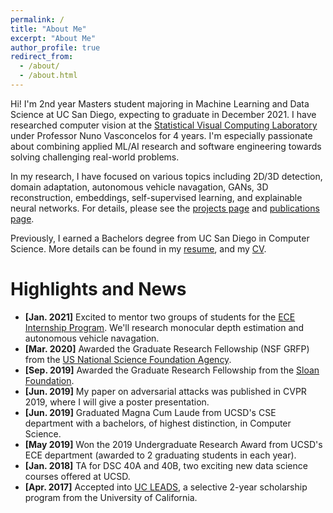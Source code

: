 ```yaml
---
permalink: /
title: "About Me"
excerpt: "About Me"
author_profile: true
redirect_from: 
  - /about/
  - /about.html
---
```


Hi! I'm 2nd year Masters student majoring in Machine Learning and Data Science at UC San Diego, expecting to graduate in December 2021. I have researched computer vision at the [Statistical Visual Computing Laboratory](http://www.svcl.ucsd.edu/) under Professor Nuno Vasconcelos for 4 years. I'm especially passionate about combining applied ML/AI research and software engineering towards solving challenging real-world problems. 

In my research, I have focused on various topics including 2D/3D detection, domain adaptation, autonomous vehicle navagation, GANs, 3D reconstruction, embeddings, self-supervised learning, and explainable neural networks. For details, please see the [projects page](https://b7leung.github.io/projects/) and [publications page](https://b7leung.github.io/publications/).  

Previously, I earned a Bachelors degree from UC San Diego in Computer Science. More details can be found in my [resume](https://b7leung.github.io/files/Resume_Brandon_Leung.pdf), and my [CV]().

Highlights and News
======
  * **[Jan. 2021]** Excited to mentor two groups of students for the [ECE Internship Program](https://www.ece.ucsd.edu/undergraduate/SRIP). We'll research monocular depth estimation and autonomous vehicle navagation.
  * **[Mar. 2020]** Awarded the Graduate Research Fellowship (NSF GRFP) from the [US National Science Foundation Agency](https://www.nsfgrfp.org/).
  * **[Sep. 2019]** Awarded the Graduate Research Fellowship from the [Sloan Foundation](https://sloan.org/).
  * **[Jun. 2019]** My paper on adversarial attacks was published in CVPR 2019, where I will give a poster presentation.
  * **[Jun. 2019]** Graduated Magna Cum Laude from UCSD's CSE department with a bachelors, of highest distinction, in Computer Science.
  * **[May  2019]** Won the 2019 Undergraduate Research Award from UCSD's ECE department (awarded to 2 graduating students in each year).  
  * **[Jan. 2018]** TA for DSC 40A and 40B, two exciting new data science courses offered at UCSD.
  * **[Apr. 2017]** Accepted into [UC LEADS](https://www.ucop.edu/graduate-studies/initiatives-outreach/uc-leads.html), a selective 2-year scholarship program from the University of California. 